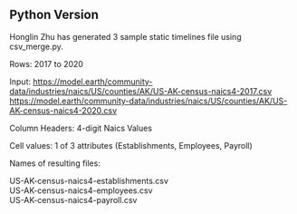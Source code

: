 ## Python Version

Honglin Zhu has generated 3 sample static timelines file using csv_merge.py.

Rows: 2017 to 2020

Input:
https://model.earth/community-data/industries/naics/US/counties/AK/US-AK-census-naics4-2017.csv
https://model.earth/community-data/industries/naics/US/counties/AK/US-AK-census-naics4-2020.csv

Column Headers: 4-digit Naics Values

Cell values: 1 of 3 attributes (Establishments, Employees, Payroll)

Names of resulting files:

US-AK-census-naics4-establishments.csv  
US-AK-census-naics4-employees.csv  
US-AK-census-naics4-payroll.csv  